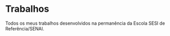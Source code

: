 # Trabalhos
Todos os meus trabalhos desenvolvidos na permanência da Escola SESI de Referência/SENAI.
